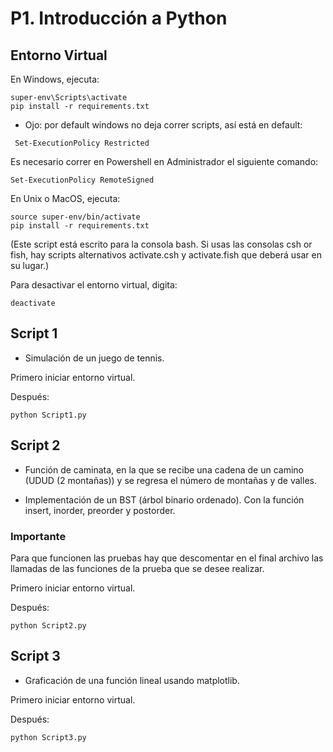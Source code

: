 # P1. Introducción a Python

## Entorno Virtual

En Windows, ejecuta:

```
super-env\Scripts\activate
pip install -r requirements.txt
```

- Ojo: por default windows no deja correr scripts, así está en default:

```
 Set-ExecutionPolicy Restricted
```

Es necesario correr en Powershell en Administrador el siguiente comando:

```
Set-ExecutionPolicy RemoteSigned
```

En Unix o MacOS, ejecuta:

```
source super-env/bin/activate
pip install -r requirements.txt
```

(Este script está escrito para la consola bash. Si usas las consolas csh or fish, hay scripts alternativos activate.csh y activate.fish que deberá usar en su lugar.)

Para desactivar el entorno virtual, digita:

```
deactivate
```

## Script 1

- Simulación de un juego de tennis.

Primero iniciar entorno virtual.

Después:

```
python Script1.py
```

## Script 2

- Función de caminata, en la que se recibe una cadena de un camino (UDUD (2 montañas)) y se regresa el número de montañas y de valles.

- Implementación de un BST (árbol binario ordenado). Con la función insert, inorder, preorder y postorder.

### **Importante**

Para que funcionen las pruebas hay que descomentar en el final archivo las llamadas de las funciones de la prueba que se desee realizar.

Primero iniciar entorno virtual.

Después:

```
python Script2.py
```

## Script 3

- Graficación de una función lineal usando matplotlib.

Primero iniciar entorno virtual.

Después:

```
python Script3.py
```
